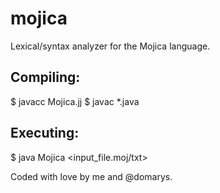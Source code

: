 # mojica
Lexical/syntax analyzer for the Mojica language.

## Compiling:
$ javacc Mojica.jj
$ javac *.java

## Executing: 
$ java Mojica <input_file.moj/txt>

Coded with love by me and @domarys.
